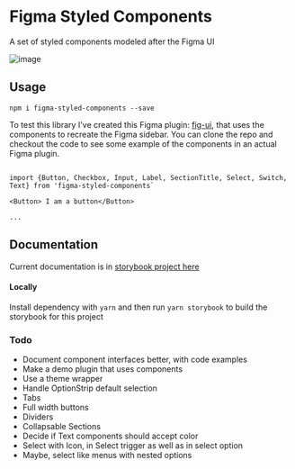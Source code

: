 # Figma Styled Components
A set of styled components modeled after the Figma UI

![image](https://user-images.githubusercontent.com/170681/62256697-2b65f500-b3b7-11e9-9937-7673ab072c84.png)

## Usage

```npm i figma-styled-components --save```

To test this library I've created this Figma plugin: [fig-ui](https://github.com/jhardy/fig-ui), that uses the components to recreate the Figma sidebar. You can clone the repo and checkout the code to see some example of the components in an actual Figma plugin.

```

import {Button, Checkbox, Input, Label, SectionTitle, Select, Switch, Text} from 'figma-styled-components`

<Button> I am a button</Button>

...

```

## Documentation

Current documentation is in [storybook project here](https://determined-borg-d1ccaa.netlify.com/)


#### Locally
Install dependency with `yarn` and then run `yarn storybook` to build the storybook for this project


### Todo
* Document component interfaces better, with code examples
* Make a demo plugin that uses components
* Use a theme wrapper
* Handle OptionStrip default selection
* Tabs
* Full width buttons
* Dividers
* Collapsable Sections
* Decide if Text components should accept color
* Select with Icon, in Select trigger as well as in select option
* Maybe, select like menus with nested options
